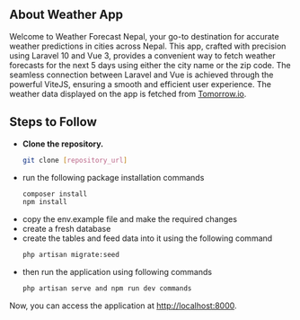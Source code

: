 ## About Weather App

Welcome to Weather Forecast Nepal, your go-to destination for accurate weather predictions in cities across Nepal. This
app, crafted with precision using Laravel 10 and Vue 3, provides a convenient way to fetch weather forecasts for the
next 5 days using either the city name or the zip code. The seamless connection between Laravel and Vue is achieved
through the powerful ViteJS, ensuring a smooth and efficient user experience.
The weather data displayed on the app is fetched from [Tomorrow.io](https://www.tomorrow.io/).

## Steps to Follow

- **Clone the repository.**
  ```bash
  git clone [repository_url]
  ```
- run the following package installation commands
   ```bash
  composer install
  npm install
  ```
- copy the env.example file and make the required changes
- create a fresh database
- create the tables and feed data into it using the following command
  ```bash
  php artisan migrate:seed
  ```
- then run the application using following commands
  ```bash 
  php artisan serve and npm run dev commands
  ```
Now, you can access the application at [http://localhost:8000](http://localhost:8000).
